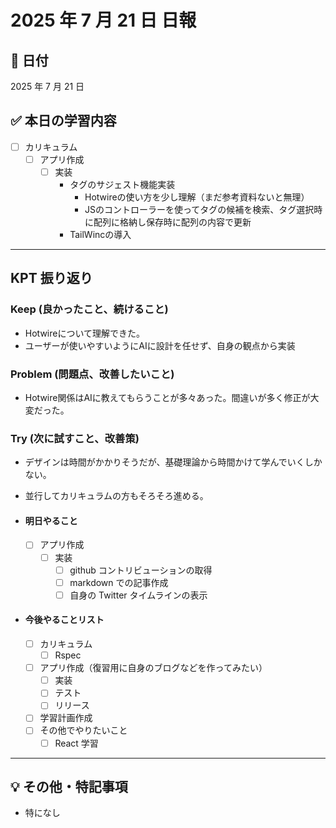 # 2025 年 7 月 21 日 日報

## 📅 日付

2025 年 7 月 21 日

## ✅ 本日の学習内容

- [ ] カリキュラム
  - [ ] アプリ作成
    - [ ] 実装
      - タグのサジェスト機能実装
        - Hotwireの使い方を少し理解（まだ参考資料ないと無理）
        - JSのコントローラーを使ってタグの候補を検索、タグ選択時に配列に格納し保存時に配列の内容で更新
      - TailWincの導入

---

## KPT 振り返り

### Keep (良かったこと、続けること)

- Hotwireについて理解できた。
- ユーザーが使いやすいようにAIに設計を任せず、自身の観点から実装

### Problem (問題点、改善したいこと)

- Hotwire関係はAIに教えてもらうことが多々あった。間違いが多く修正が大変だった。

### Try (次に試すこと、改善策)

- デザインは時間がかかりそうだが、基礎理論から時間かけて学んでいくしかない。
- 並行してカリキュラムの方もそろそろ進める。

- #### 明日やること

  - [ ] アプリ作成
    - [ ] 実装
      - [ ] github コントリビューションの取得
      - [ ] markdown での記事作成
      - [ ] 自身の Twitter タイムラインの表示

- #### 今後やることリスト
  - [ ] カリキュラム
    - [ ] Rspec
  - [ ] アプリ作成（復習用に自身のブログなどを作ってみたい）
    - [ ] 実装
    - [ ] テスト
    - [ ] リリース
  - [ ] 学習計画作成
  - [ ] その他でやりたいこと
    - [ ] React 学習

---

## 💡 その他・特記事項

- 特になし
